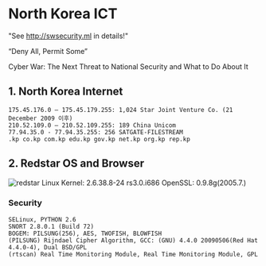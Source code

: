 # North Korea ICT 

"See http://swsecurity.ml in details!"

“Deny All, Permit Some”

Cyber War: The Next Threat to National Security and What to Do About It 

## 1. North Korea Internet
~~~
175.45.176.0 – 175.45.179.255: 1,024 Star Joint Venture Co. (21 December 2009 이후)
210.52.109.0 – 210.52.109.255: 189 China Unicom
77.94.35.0 - 77.94.35.255: 256 SATGATE-FILESTREAM
.kp co.kp com.kp edu.kp gov.kp net.kp org.kp rep.kp
~~~

## 2. Redstar OS and Browser
![redstar](https://github.com/dasekang/North-Korea-SW/blob/master/redstar.png)
Linux Kernel: 2.6.38.8-24 rs3.0.i686
OpenSSL: 0.9.8g(2005.7.)

   ### Security
~~~
SELinux, PYTHON 2.6
SNORT 2.8.0.1 (Build 72)
BOGEM: PILSUNG(256), AES, TWOFISH, BLOWFISH
(PILSUNG) Rijndael Cipher Algorithm, GCC: (GNU) 4.4.0 20090506(Red Hat 4.4.0-4), Dual BSD/GPL 
(rtscan) Real Time Monitoring Module, Real Time Monitoring Module, GPL   
~~~ 
